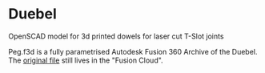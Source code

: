 # Duebel
OpenSCAD model for 3d printed dowels for laser cut T-Slot joints

Peg.f3d is a fully parametrised Autodesk Fusion 360 Archive of the Duebel. The [original file](http://a360.co/2jzx18G) still lives in the "Fusion Cloud".